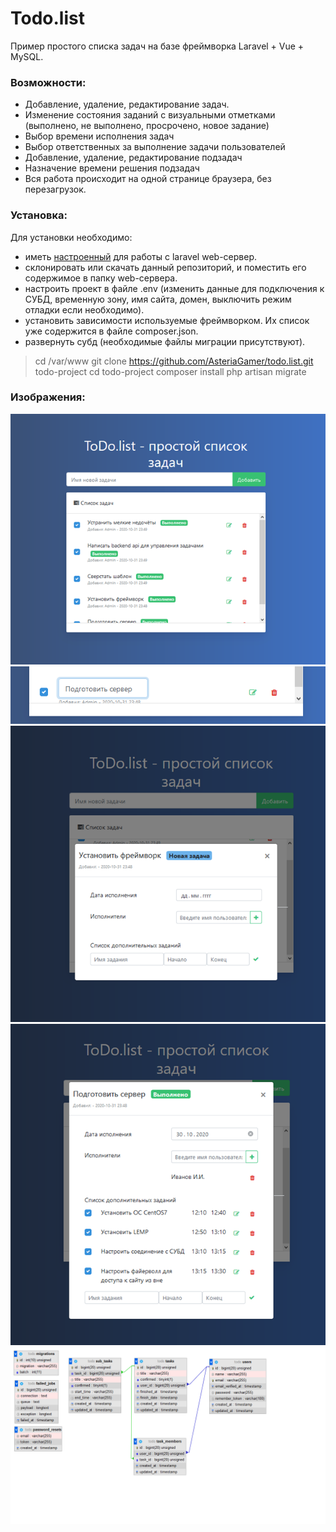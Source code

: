 # Todo.list

Пример простого списка задач на базе фреймворка Laravel + Vue + MySQL.

### Возможности:

  - Добавление, удаление, редактирование задач.
  - Изменение состояния заданий с визуальными отметками (выполнено, не выполнено,  просрочено, новое задание)
  - Выбор времени исполнения задач
  - Выбор ответственных за выполнение задачи пользователей
  - Добавление, удаление, редактирование подзадач
  - Назначение времени решения подзадач
  - Вся работа происходит на одной странице браузера, без перезагрузок.

### Установка:

Для установки необходимо:

 - иметь [настроенный](https://laravel.com/docs/8.x/installation#installation) для работы с laravel web-сервер. 
 - склонировать или скачать данный  репозиторий, и поместить его содержимое в папку web-сервера.
 - настроить проект в файле .env (изменить данные для подключения к СУБД, временную зону, имя сайта, домен, выключить режим отладки если необходимо). 
 - установить зависимости используемые фреймворком. Их список уже содержится в файле composer.json. 
 - развернуть субд (необходимые файлы миграции присутствуют).

> cd /var/www 
> git clone https://github.com/AsteriaGamer/todo.list.git todo-project 
> cd todo-project 
> composer install 
> php artisan migrate

   ### Изображения:
   ![enter image description here](https://raw.githubusercontent.com/AsteriaGamer/todo.list/master/image-example/example1.png?token=AAIPP5C4AWGKXE27TLTG4W27TXL4E)![enter image description here](https://raw.githubusercontent.com/AsteriaGamer/todo.list/master/image-example/example2.png?token=AAIPP5DRG3O3XQSEI4DHAV27TXMAM)![enter image description here](https://raw.githubusercontent.com/AsteriaGamer/todo.list/master/image-example/example3.png?token=AAIPP5BE42TRSWCTYXUX5OC7TXMBY)![enter image description here](https://raw.githubusercontent.com/AsteriaGamer/todo.list/master/image-example/example4.png?token=AAIPP5BZ6ZZF34TXZ5IINSS7TXMDO)![enter image description here](https://raw.githubusercontent.com/AsteriaGamer/todo.list/master/image-example/example5.png?token=AAIPP5D3EHSPX3XJZSQXG3S7TXMDA)
